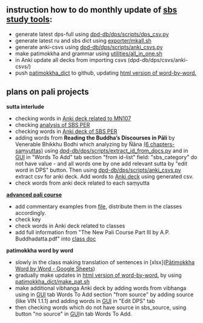 
## instruction how to do monthly update of [sbs study tools](https://sasanarakkha.github.io/study-tools/):

- generate latest dps-full using [dpd-db/dps/scripts/dps_csv.py](https://github.com/digitalpalidictionary/dpd-db/blob/main/dps/scripts/dps_csv.py)
- generate latest ru and sbs dict using [exporter/mkall.sh](https://github.com/Devamitta/exporter/blob/main/mkall.sh)
- generate anki-csvs using [dpd-db/dps/scripts/anki_csvs.py](https://github.com/digitalpalidictionary/dpd-db/blob/main/dps/scripts/anki_csvs.py)
- make patimokkha and grammar using [utilities/all_in_one.sh](https://github.com/Devamitta/utilities/blob/main/all_in_one.sh)
- in Anki update all decks from importing csvs (dpd-db/dps/csvs/anki-csvs/)
- push [patimokkha_dict](https://github.com/Devamitta/patimokkha_dict) to github, updating [html version of word-by-word.](https://devamitta.github.io/patimokkha_dict/Bhikkhu_Patimokkha/main.html)


## plans on pali projects

**sutta interlude**

- checking words in [Anki deck related to MN107](https://github.com/sasanarakkha/study-tools/blob/main/pali-class/anki-decks/Suttas%20Advanced.apkg)
- checking [analysis of SBS PER](https://sasanarakkha.github.io/study-tools/sbs-per-analysis.html)
- checking words in [Anki deck of SBS PER](https://sasanarakkha.github.io/study-tools/anki-decks/sbs-pali-english-vocab.html)
- adding words from **Reading the Buddha’s Discourses in Pāli** by Venerable Bhikkhu Bodhi which analyzing by Ñāna [(6 chapters-saṃyuttas)](https://sasanarakkha.github.io/study-tools/pali-class/pali-class-adv.html) using [dpd-db/dps/scripts/extract_id_from_docs.py](https://github.com/digitalpalidictionary/dpd-db/blob/main/dps/scripts/extract_id_from_docs.py) and in [GUI](https://github.com/digitalpalidictionary/dpd-db/blob/main/gui/gui.py) in "Words To Add" tab section "from id-list" field: "sbs_category" do not have value - and all words one by one add relevant sutta by "edit word in DPS" button. Then using [dpd-db/dps/scripts/anki_csvs.py](https://github.com/digitalpalidictionary/dpd-db/blob/main/dps/scripts/anki_csvs.py) extract csv for anki deck. Add words to [Anki deck](https://github.com/sasanarakkha/study-tools/blob/main/pali-class/anki-decks/Suttas%20Advanced.apkg) using generated csv.
- check words from anki deck related to each saṃyutta

**[advanced pali course](https://sasanarakkha.github.io/study-tools/pali-class/pali-class-adv.html)**

- add commentary examples from [file](https://docs.google.com/document/d/1lK846LWGEpC9VJvQ6GZYUgZDWdjLtZSZ/edit), distribute them in the classes accordingly.
- check key
- check words in Anki deck related to classes
- add full information from "The New Pali Course Part III by A.P. Buddhadatta.pdf" into [class doc](https://docs.google.com/document/d/1QMX_yuH9uJeTEfg3ItetlI5RVsPGlj0Q1XUstHXRLZo/edit)

**patimokkha word by word**

- slowly in the class making translation of sentences in [xlsx]([Pātimokkha Word by Word - Google Sheets](https://docs.google.com/spreadsheets/d/1rS-IlX4DvKmnBO58KON37eVnOZqwfkG-ot-zIjCuzH4/edit#gid=1426532622))
- gradually make updates in [html version of word-by-word.](https://devamitta.github.io/patimokkha_dict/Bhikkhu_Patimokkha/main.html) by using [patimokkha_dict/make_pat.sh](https://github.com/Devamitta/patimokkha_dict/blob/main/make_pat.sh)
- make additional vibhanga Anki deck by adding words from vibhanga using in [GUI](https://github.com/digitalpalidictionary/dpd-db/blob/main/gui/gui.py) tab Words To Add section "from source" by adding source (like VIN 1.1.1) and adding words in [GUI](https://github.com/digitalpalidictionary/dpd-db/blob/main/gui/gui.py) in "Edit DPS" tab
- then checking words which do not have source in sbs_source, using button "no source" in  [GUI](https://github.com/digitalpalidictionary/dpd-db/blob/main/gui/gui.py)in tab Words To Add. 